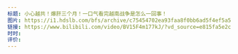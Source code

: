 ```yaml
---
标题: 小心越共！爆肝三个月！一口气看完越南战争是怎么一回事！
图片: https://i1.hdslb.com/bfs/archive/c75454702ea93faa8f0bb6ad5f4ef5a5aae1b5b3.jpg@518w_290h_1c_!web-video-share-cover.avif
链接: https://www.bilibili.com/video/BV15F4m177kJ/?vd_source=e815fa5e2c428a98163e9d19be40ec58
时时: 
评价:
---
```


